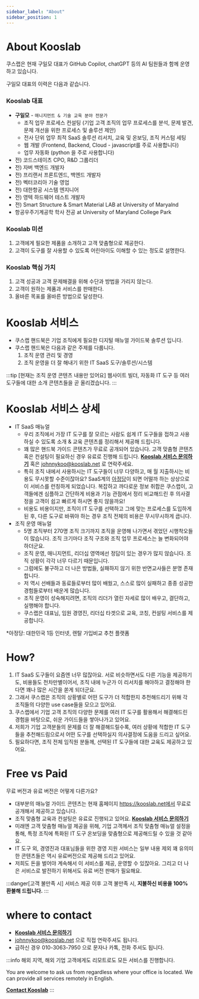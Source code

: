 ```yaml
---
sidebar_label: "About"
sidebar_position: 1
---
```


# About Kooslab

쿠스랩은 현재 구일모 대표가 GitHub Copilot, chatGPT 등의 AI 팀원들과 함께 운영하고 있습니다.

구일모 대표의 이력은 다음과 같습니다.

### Kooslab 대표

- **구일모** - `매니지먼트 & 기술 교육 분야 전문가`
  - 조직 업무 프로세스 컨설팅 (기업 고객 조직의 업무 프로세스를 분석, 문제 발견, 문제 개선을 위한 프로세스 및 솔루션 제안)
  - 전사 단위 업무 최적 SaaS 솔루션 리서치, 교육 및 온보딩, 조직 커스텀 세팅
  - 웹 개발 (Frontend, Backend, Cloud - javascript를 주로 사용합니다)
  - 업무 자동화 (python 을 주로 사용합니다)
- 전) 코드스테이츠 CPO, R&D 그룹리더
- 전) 자버 백엔드 개발자
- 전) 프리랜서 프론트엔드, 백엔드 개발자
- 전) 벡터코리아 기술 영업
- 전) 대한항공 시스템 엔지니어
- 전) 영텍 하드웨어 테스트 개발자
- 전) Smart Structure & Smart Material LAB at University of Maryalnd
- 항공우주기계공학 학사 전공 at University of Maryland College Park

### Kooslab 미션

1. 고객에게 필요한 제품을 소개하고 고객 맞춤형으로 제공한다.
2. 고객이 도구를 잘 사용할 수 있도록 어린아이도 이해할 수 있는 정도로 설명한다.

### Kooslab 핵심 가치

1. 고객 성공과 고객 문제해결을 위해 수단과 방법을 가리지 않는다.
2. 고객이 원하는 제품과 서비스를 판매한다.
3. 올바른 목표를 올바른 방법으로 달성한다.

# Kooslab 서비스

- 쿠스랩 핸드북은 기업 조직에게 필요한 디지털 매뉴얼 가이드북 솔루션 입니다.
- 쿠스랩 핸드북은 다음과 같은 주제를 다룹니다.
  1. 조직 운영 관리 및 경영
  2. 조직 운영을 더 잘 해내기 위한 IT SaaS 도구/솔루션/시스템

:::tip [현재는 조직 운영 콘텐츠 내용만 있어요]
웹사이트 빌더, 자동화 IT 도구 등 여러 도구들에 대한 소개 콘텐츠들을 곧 올리겠습니다.
:::

# Kooslab 서비스 상세

- IT SaaS 매뉴얼
  - 우리 조직에서 가장 IT 도구를 잘 모르는 사람도 쉽게 IT 도구들을 접하고 사용하실 수 있도록 소개 & 교육 콘텐츠를 정리해서 제공해 드립니다.
  - 꽤 많은 핸드북 가이드 콘텐츠가 무료로 공개되어 있습니다. 고객 맞춤형 콘텐츠 혹은 컨설팅이 필요하신 경우 유료로 진행해 드립니다. [**Kooslab 서비스 문의하기**](https://tally.so/r/mO5N4K) 혹은 johnnykoo@kooslab.net 로 연락주세요.
  - 특히 조직 내에서 사용하시는 IT 도구들이 너무 다양하고, 매 월 지출하시는 비용도 무시못할 수준이잖아요? SaaS계의 [아정당](https://www.ajd.co.kr/)이 되면 어떨까 하는 상상으로 이 서비스를 런칭하게 되었습니다. 복잡하고 까다로운 정보 취합은 쿠스랩이, 고객들에겐 심플하고 간단하게 비용과 기능 관점에서 정리 비교해드린 후 의사결정을 고객이 쉽고 빠르게 하시면 좋지 않을까요!
  - 비용도 비용이지만, 조직이 IT 도구를 선택하고 그에 맞는 프로세스를 도입하게 된 후, 다른 도구로 바꿔야 하는 경우 조직 전체의 비용은 무시무시하게 큽니다.
- 조직 운영 매뉴얼
  - 5명 조직부터 270명 조직 크기까지 조직을 운영해 나가면서 겪었던 시행착오들이 많습니다. 조직 크기마다 조직 구조와 조직 업무 프로세스는 늘 변화되어야 하더군요.
  - 조직 운영, 매니지먼트, 리더십 영역에선 정답이 있는 경우가 많지 않습니다. 조직 상황이 각각 너무 다르기 때문입니다.
  - 그럼에도 불구하고 더 나은 방법들, 실패하지 않기 위한 반면교사들은 분명 존재합니다.
  - 저 역시 선배들과 동료들로부터 많이 배웠고, 스스로 많이 실패하고 종종 성공한 경험들로부터 배운게 많습니다.
  - 조직 운영이 성숙해지려면, 조직의 리더가 열린 자세로 많이 배우고, 결단하고, 실행해야 합니다.
  - 쿠스랩은 대표님, 임원 경영진, 리더십 타겟으로 교육, 코칭, 컨설팅 서비스를 제공합니다.

\*아정당: 대한민국 1등 인터넷, 렌탈 가입비교 추천 플랫폼

# How?

1. IT SaaS 도구들이 요즘엔 너무 많잖아요. 서로 비슷하면서도 다른 기능을 제공하기도, 비용들도 천차만별이어서, 조직 내에 누군가 이 리서치를 해야하고 결정해야 한다면 꽤나 많은 시간을 쏟게 되더군요.
2. 그래서 쿠스랩은 조직의 상황별로 어떤 도구가 더 적합한지 추천해드리기 위해 각 조직들의 다양한 use case들을 모으고 있어요.
3. 쿠스랩에서 기업 고객 조직의 다양한 문제를 여러 IT 도구를 활용해서 해결해드린 경험을 바탕으로, 쉬운 가이드들을 쌓아나가고 있어요.
4. 저희가 기업 고객분들의 문제를 더 잘 해결해드릴수록, 여러 상황에 적합한 IT 도구들을 추천해드림으로서 어떤 도구를 선택하실지 의사결정에 도움을 드리고 싶어요.
5. 필요하다면, 조직 전체 임직원 분들께, 선택된 IT 도구들에 대한 교육도 제공하고 있어요.

# Free vs Paid

무료 버전과 유료 버전은 어떻게 다른가요?

- 대부분의 매뉴얼 가이드 콘텐츠는 현재 홈페이지 https://kooslab.net에서 무료로 공개해서 제공하고 있습니다.
- 조직 맞춤형 교육과 컨설팅은 유료로 진행되고 있어요. [**Kooslab 서비스 문의하기**](https://tally.so/r/mO5N4K)
- 미래엔 고객 맞춤형 매뉴얼 제공을 위해, 기업 고객께서 조직 맞춤형 매뉴얼 설정을 통해, 특정 조직에 특화된 IT 도구 온보딩을 맞춤형으로 제공해드릴 수 있을 것 같아요.
- IT 도구 외, 경영진과 대표님들을 위한 경영 지원 서비스는 일부 내용 제외 꽤 유의미한 콘텐츠들은 역시 유료버전으로 제공해 드리고 있어요.
- 저희도 돈을 벌어야 계속해서 이 서비스를 제공, 운영할 수 있잖아요. 그리고 더 나은 서비스로 발전하기 위해서도 유료 버전 판매가 필요해요.

:::danger[고객 불만족 시]
서비스 제공 이후 고객 불만족 시, **지불하신 비용을 100% 환불해 드립니다.**
:::

# where to contact

- [**Kooslab 서비스 문의하기**](https://tally.so/r/mO5N4K)
- johnnykoo@kooslab.net 으로 직접 연락주셔도 됩니다.
- 급하신 경우 010-3063-7950 으로 문자나 카톡, 전화 주셔도 됩니다.

:::info
해외 지역, 해외 기업 고객에게도 리모트로도 모든 서비스를 진행합니다.

You are welcome to ask us from regardless where your office is located. We can provide all services remotely in English.

[**Contact Kooslab**](https://tally.so/r/mO5N4K)
:::
